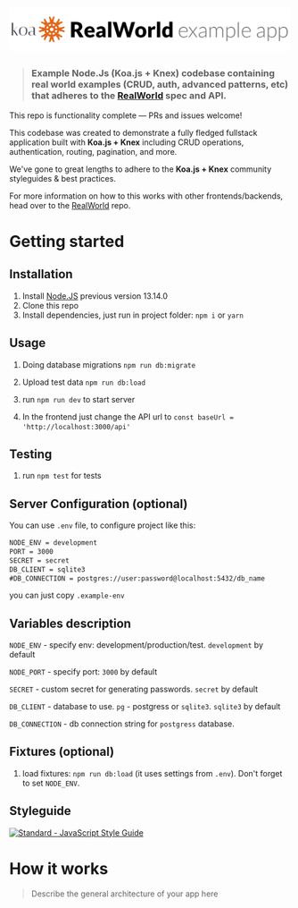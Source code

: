 # ![RealWorld Example App](logo.png)

> ### Example Node.Js (Koa.js + Knex) codebase containing real world examples (CRUD, auth, advanced patterns, etc) that adheres to the [RealWorld](https://github.com/gothinkster/realworld-example-apps) spec and API.

This repo is functionality complete — PRs and issues welcome!

This codebase was created to demonstrate a fully fledged fullstack application built with **Koa.js + Knex** including CRUD operations, authentication, routing, pagination, and more.

We've gone to great lengths to adhere to the **Koa.js + Knex** community styleguides & best practices.

For more information on how to this works with other frontends/backends, head over to the [RealWorld](https://github.com/gothinkster/realworld) repo.

# Getting started

## Installation

1. Install [Node.JS](https://nodejs.org/en/download/package-manager/) previous version 13.14.0
2. Clone this repo
3. Install dependencies, just run in project folder: `npm i` or `yarn`

## Usage

1. Doing database migrations `npm run db:migrate`

2. Upload test data `npm run db:load`

3. run `npm run dev` to start server

4. In the frontend just change the API url to `const baseUrl = 'http://localhost:3000/api'`

## Testing

1. run `npm test` for tests

## Server Configuration (optional)

You can use `.env` file, to configure project like this:

```
NODE_ENV = development
PORT = 3000
SECRET = secret
DB_CLIENT = sqlite3
#DB_CONNECTION = postgres://user:password@localhost:5432/db_name
```

you can just copy `.example-env`

## Variables description

`NODE_ENV` - specify env: development/production/test. `development` by default

`NODE_PORT` - specify port: `3000` by default

`SECRET` - custom secret for generating passwords. `secret` by default

`DB_CLIENT` - database to use. `pg` - postgress or `sqlite3`. `sqlite3` by default

`DB_CONNECTION` - db connection string for `postgress` database.

## Fixtures (optional)

1. load fixtures: `npm run db:load` (it uses settings from `.env`). Don't forget to set `NODE_ENV`.

## Styleguide

[![Standard - JavaScript Style Guide](https://cdn.rawgit.com/feross/standard/master/badge.svg)](https://github.com/feross/standard)

# How it works

> Describe the general architecture of your app here

